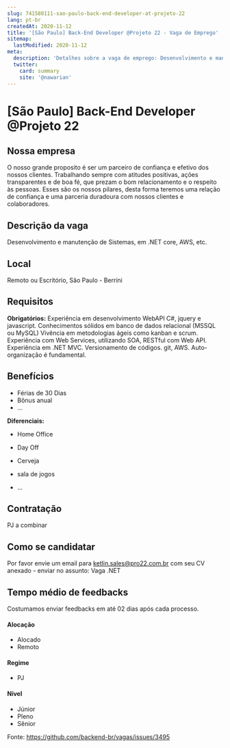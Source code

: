 ```yaml
---
slug: 741580111-sao-paulo-back-end-developer-at-projeto-22
lang: pt-br
createdAt: 2020-11-12
title: '[São Paulo] Back-End Developer @Projeto 22 - Vaga de Emprego'
sitemap:
  lastModified: 2020-11-12
meta:
  description: 'Detalhes sobre a vaga de emprego: Desenvolvimento e manutenção de Sistemas, em .NET core, AWS, etc.'
  twitter:
    card: summary
    site: '@nawarian'
---
```


# [São Paulo] Back-End Developer @Projeto 22



## Nossa empresa
O nosso grande proposito é ser um parceiro de confiança e efetivo dos nossos clientes. Trabalhando sempre com atitudes positivas, ações transparentes e de boa fé, que prezam o bom relacionamento e o respeito às pessoas. Esses são os nossos pilares, desta forma teremos uma relação de confiança e uma parceria duradoura com nossos clientes e colaboradores.

## Descrição da vaga

Desenvolvimento e manutenção de Sistemas, em .NET core, AWS, etc.

## Local

Remoto ou Escritório, São Paulo - Berrini

## Requisitos

**Obrigatórios:**
Experiência em desenvolvimento WebAPI C#, jquery e javascript.
Conhecimentos sólidos em banco de dados relacional (MSSQL ou MySQL)
Vivência em metodologias ágeis como kanban e scrum.
Experiência com Web Services, utilizando SOA, RESTful com Web API.
Experiência em .NET MVC.
Versionamento de códigos. git, AWS.
Auto-organização é fundamental.


## Benefícios

- Férias de 30 Dias 
- Bônus anual
- ...

**Diferenciais:**
- Home Office
- Day Off 
- Cerveja 
- sala de jogos

- ...

## Contratação

PJ a combinar

## Como se candidatar

Por favor envie um email para ketlin.sales@pro22.com.br com seu CV anexado - enviar no assunto: Vaga .NET

## Tempo médio de feedbacks

Costumamos enviar feedbacks em até 02 dias após cada processo.

#### Alocação
- Alocado
- Remoto

#### Regime
- PJ

#### Nível
- Júnior
- Pleno
- Sênior





Fonte: https://github.com/backend-br/vagas/issues/3495